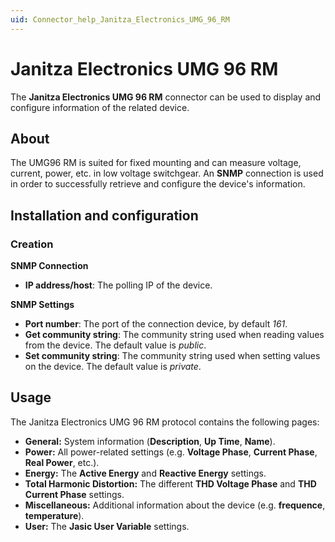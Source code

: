 ```yaml
---
uid: Connector_help_Janitza_Electronics_UMG_96_RM
---
```


# Janitza Electronics UMG 96 RM

The **Janitza Electronics UMG 96 RM** connector can be used to display and configure information of the related device.

## About

The UMG96 RM is suited for fixed mounting and can measure voltage, current, power, etc. in low voltage switchgear. An **SNMP** connection is used in order to successfully retrieve and configure the device's information.

## Installation and configuration

### Creation

**SNMP Connection**

- **IP address/host**: The polling IP of the device.

**SNMP Settings**

- **Port number**: The port of the connection device, by default *161*.
- **Get community string**: The community string used when reading values from the device. The default value is *public*.
- **Set community string**: The community string used when setting values on the device. The default value is *private*.

## Usage

The Janitza Electronics UMG 96 RM protocol contains the following pages:

- **General:** System information (**Description**, **Up Time**, **Name**).
- **Power:** All power-related settings (e.g. **Voltage Phase**, **Current Phase**, **Real Power**, etc.).
- **Energy:** The **Active Energy** and **Reactive Energy** settings.
- **Total Harmonic Distortion:** The different **THD Voltage Phase** and **THD Current Phase** settings.
- **Miscellaneous:** Additional information about the device (e.g. **frequence**, **temperature**).
- **User:** The **Jasic User Variable** settings.
